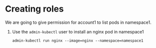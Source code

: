 # Creating roles

We are going to give permission for account1 to list pods in namespace1.

1. Use the `admin-kubectl` user to install an nginx pod in namespace1

       admin-kubectl run nginx --image=nginx --namespace=namespace1
